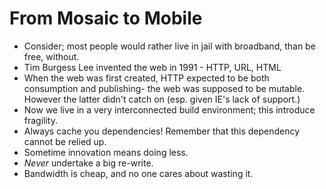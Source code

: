 # From Mosaic to Mobile

- Consider; most people would rather live in jail with broadband, than be free, without.
- Tim Burgess Lee invented the web in 1991 - HTTP, URL, HTML
- When the web was first created, HTTP expected to be both consumption and publishing- the web was supposed to be mutable. However the latter didn't catch on (esp. given IE's lack of support.)
- Now we live in a very interconnected build environment; this introduce fragility.
- Always cache you dependencies! Remember that this dependency cannot be relied up.
- Sometime innovation means doing less.
- _Never_ undertake a big re-write.
- Bandwidth is cheap, and no one cares about wasting it.